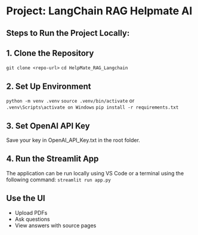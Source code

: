 # Project: LangChain RAG Helpmate AI
## Steps to Run the Project Locally:

## 1. Clone the Repository

`git clone <repo-url>`
`cd HelpMate_RAG_Langchain`

## 2. Set Up Environment

`python -m venv .venv`
`source .venv/bin/activate`  or `.venv\Scripts\activate on Windows`
`pip install -r requirements.txt`

## 3. Set OpenAI API Key

Save your key in OpenAI_API_Key.txt in the root folder.

## 4. Run the Streamlit App
The application can be run locally using VS Code or a terminal using the following command:
`streamlit run app.py`

## Use the UI

- Upload PDFs
- Ask questions
- View answers with source pages

